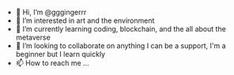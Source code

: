 - 👋 Hi, I’m @gggingerrr
- 👀 I’m interested in art and the environment 
- 🌱 I’m currently learning coding, blockchain, and the all about the metaverse
- 💞️ I’m looking to collaborate on anything I can be a support, I'm a beginner but I learn quickly 
- 📫 How to reach me ...

<!---
gggingerrr/gggingerrr is a ✨ special ✨ repository because its `README.md` (this file) appears on your GitHub profile.
You can click the Preview link to take a look at your changes.
--->
